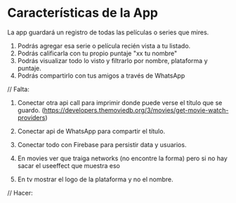 # Características de la App

La app guardará un registro de todas las películas o series que mires.

1. Podrás agregar esa serie o película recién vista a tu listado.
2. Podrás calificarla con tu propio puntaje "xx tu nombre"
3. Podrás visualizar todo lo visto y filtrarlo por nombre, plataforma y puntaje.
4. Podrás compartirlo con tus amigos a través de WhatsApp

// Falta:

1. Conectar otra api call para imprimir donde puede verse el título que se guardo.
   (https://developers.themoviedb.org/3/movies/get-movie-watch-providers)
1. Conectar api de WhatsApp para compartir el título.
1. Conectar todo con Firebase para persistir data y usuarios.

1. En movies ver que traiga networks (no encontre la forma) pero si no hay sacar el useeffect que muestra eso
1. En tv mostrar el logo de la plataforma y no el nombre.

// Hacer:
